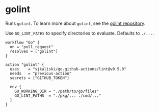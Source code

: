 # golint

Runs `golint`. To learn more about `golint`, see the [golint repository](https://github.com/golang/lint/).

Use `GO_LINT_PATHS` to specify directories to evaluate. Defaults to `./...`.

```hcl
workflow "Go" {
  on = "pull_request"
  resolves = ["golint"]
}

action "golint" {
  uses    = "sjkaliski/go-github-actions/lint@v0.5.0"
  needs   = "previous-action"
  secrets = ["GITHUB_TOKEN"]

  env {
    GO_WORKING_DIR = "./path/to/go/files"
    GO_LINT_PATHS  = "./pkg/... ./cmd/..."
  }
}
```
